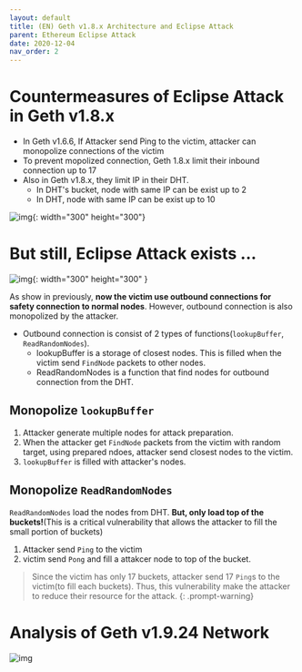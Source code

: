 ```yaml
---
layout: default
title: (EN) Geth v1.8.x Architecture and Eclipse Attack
parent: Ethereum Eclipse Attack
date: 2020-12-04
nav_order: 2
---
```

# Countermeasures of Eclipse Attack in Geth v1.8.x
* In Geth v1.6.6, If Attacker send Ping to the victim, attacker can monopolize connections of the victim
* To prevent mopolized connection, Geth 1.8.x limit their inbound connection up to 17
* Also in Geth v1.8.x, they limit IP in their DHT.
  * In DHT's bucket, node with same IP can be exist up to 2
  * In DHT, node with same IP can be exist up to 10
  
![img](../../../assets/p/4/monoply2.png){: width="300" height="300"}


# But still, Eclipse Attack exists ...
![img](../../../assets/p/5/1.png){: width="300" height="300" }

As show in previously, **now the victim use outbound connections for safety connection to normal nodes**. However, outbound connection is also monopolized by the attacker.

* Outbound connection is consist of 2 types of functions(`lookupBuffer`, `ReadRandomNodes`).
  * lookupBuffer is a storage of closest nodes. This is filled when the victim send `FindNode` packets to other nodes.
  * ReadRandomNodes is a function that find nodes for outbound connection from the DHT.

## Monopolize `lookupBuffer`
1. Attacker generate multiple nodes for attack preparation.
2. When the attacker get `FindNode` packets from the victim with random target, using prepared ndoes, attacker send closest nodes to the victim.
3. `lookupBuffer` is filled with attacker's nodes.

## Monopolize `ReadRandomNodes`
`ReadRandomNodes` load the nodes from DHT. **But, only load top of the buckets!**(This is a critical vulnerability that allows the attacker to fill the small portion of buckets)
1. Attacker send `Ping` to the victim
2. victim send `Pong` and fill a attakcer node to top of the bucket.


> Since the victim has only 17 buckets, attacker send 17 `Ping`s to the victim(to fill each buckets). Thus, this vulnerability make the attacker to reduce their resource for the attack.
{: .prompt-warning}


# Analysis of Geth v1.9.24 Network
![img](../../../assets/p/5/3.png)